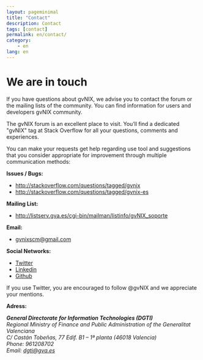 ```yaml
---
layout: pageminimal
title: "Contact"
description: Contact
tags: [contact]
permalink: en/contact/
category:
    - en
lang: en
---
```


# We are in touch

If you have questions about gvNIX, we advise you to contact the forum or
the mailing lists of the community. You can find information for users and
developers gvNIX community.

The gvNIX forum is an excellent place to visit. You’ll find a dedicated
"gvNIX" tag at Stack Overflow for all your questions, comments and experiences.

You can make your requests get help regarding use tool and suggestions that you
consider appropriate for improvement through multiple communication methods:

**Issues / Bugs:**

- <http://stackoverflow.com/questions/tagged/gvnix>
- <http://stackoverflow.com/questions/tagged/gvnix-es>

**Mailing List:**

- <http://listserv.gva.es/cgi-bin/mailman/listinfo/gvNIX_soporte>

**Email:**

-   <a href="mailto:gvnixscm@gmail.com">gvnixscm@gmail.com</a>

**Social Networks:**

-   [Twitter][]
-   [Linkedin][]
-   [Github][]

  [Twitter]: http://twitter.com/gvNIX
  [Linkedin]: http://www.linkedin.com/groups/gvNIX-3878961
  [Github]: https://github.com/gvSIGAssociation/gvnix

If you use Twitter, you are encouraged to follow @gvNIX and we appreciate your mentions.

**Adress:**

<address>
  <strong>General Directorate for Information Technologies (DGTI)</strong><br>
  Regional Ministry of Finance and Public Administration of the Generalitat Valenciana<br>
  C/ Castán Tobeñas, 77 Edif. B1 – 1ª planta (46018 Valencia)<br>
  Phone: 961208702 <br>
  Email: <a href="mailto:dgti@gva.es">dgti@gva.es</a>
</address>

